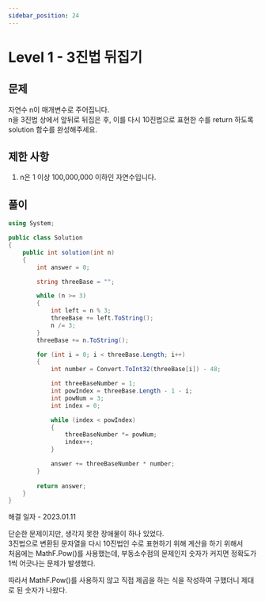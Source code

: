 ```yaml
---
sidebar_position: 24
---
```


# Level 1 - 3진법 뒤집기

## 문제

자연수 n이 매개변수로 주어집니다. <br/>
n을 3진법 상에서 앞뒤로 뒤집은 후, 이를 다시 10진법으로 표현한 수를 return 하도록 solution 함수를 완성해주세요.<br/>

## 제한 사항

1. n은 1 이상 100,000,000 이하인 자연수입니다.

## 풀이

```c#
using System;

public class Solution
{
    public int solution(int n)
    {
        int answer = 0;

        string threeBase = "";

        while (n >= 3)
        {
            int left = n % 3;
            threeBase += left.ToString();
            n /= 3;
        }
        threeBase += n.ToString();

        for (int i = 0; i < threeBase.Length; i++)
        {
            int number = Convert.ToInt32(threeBase[i]) - 48;

            int threeBaseNumber = 1;
            int powIndex = threeBase.Length - 1 - i;
            int powNum = 3;
            int index = 0;

            while (index < powIndex)
            {
                threeBaseNumber *= powNum;
                index++;
            }

            answer += threeBaseNumber * number;
        }
        
        return answer;
    }
}
```

해결 일자 - 2023.01.11

단순한 문제이지만, 생각지 못한 장애물이 하나 있었다.<br/>
3진법으로 변환된 문자열을 다시 10진법인 수로 표현하기 위해 계산을 하기 위해서<br/>
처음에는 MathF.Pow()를 사용했는데, 부동소수점의 문제인지 숫자가 커지면 정확도가 1씩 어긋나는 문제가 발생했다.

따라서 MathF.Pow()를 사용하지 않고 직접 제곱을 하는 식을 작성하여 구했더니 제대로 된 숫자가 나왔다.